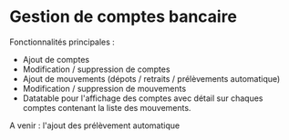 # Gestion de comptes bancaire

Fonctionnalités principales :
- Ajout de comptes
- Modification / suppression de comptes
- Ajout de mouvements (dépots / retraits / prélèvements automatique)
- Modification / suppression de mouvements
- Datatable pour l'affichage des comptes avec détail sur chaques comptes 
contenant la liste des mouvements.

A venir : l'ajout des prélèvement automatique